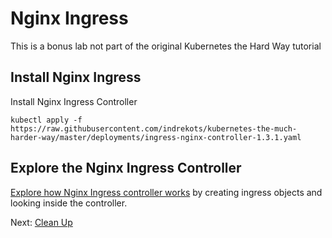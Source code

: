 # Nginx Ingress

This is a bonus lab not part of the original Kubernetes the Hard Way tutorial

## Install Nginx Ingress

Install Nginx Ingress Controller

```
kubectl apply -f https://raw.githubusercontent.com/indrekots/kubernetes-the-much-harder-way/master/deployments/ingress-nginx-controller-1.3.1.yaml
```

## Explore the Nginx Ingress Controller

[Explore how Nginx Ingress controller works](https://blog.indrek.io/articles/whats-inside-the-nginx-ingress-controller/) by creating ingress objects and looking inside the controller.

Next: [Clean Up](15-cleanup.md)